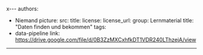 x---
authors:
- Niemand
picture:
  src:
  title:
  license:
  license_url:
group: Lernmaterial
title: "Daten finden und bekommen"
tags:
 - data-pipeline
link: https://drive.google.com/file/d/0B3ZzMXCxhfkDT1VDR240LThzejA/view
---
